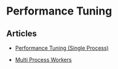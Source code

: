 # Performance Tuning


## Articles
-   [Performance Tuning (Single
    Process)](/articles/performance-tuning-single-process.md)


-   [Multi Process Workers](/articles/multi-process-workers.md)




